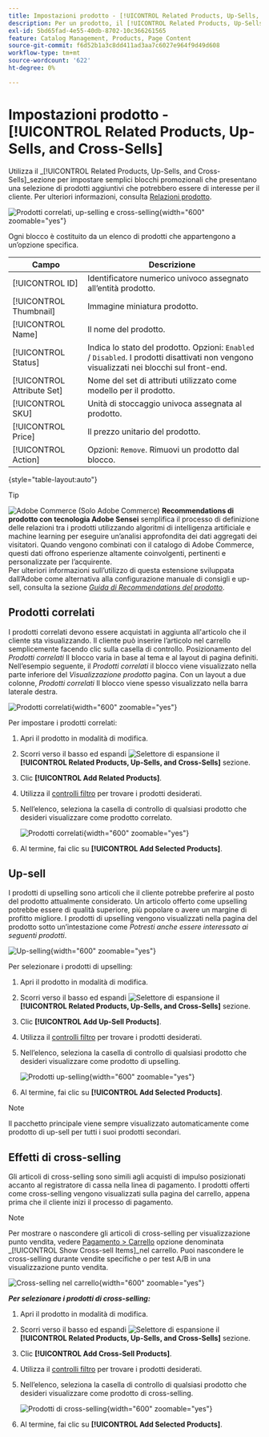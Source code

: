 ```yaml
---
title: Impostazioni prodotto - [!UICONTROL Related Products, Up-Sells, and Cross-Sells]
description: Per un prodotto, il [!UICONTROL Related Products, Up-Sells, and Cross-Sells] Le impostazioni definiscono semplici blocchi promozionali sulla pagina del prodotto che evidenziano una selezione di prodotti aggiuntivi.
exl-id: 5bd65fad-4e55-40db-8702-10c366261565
feature: Catalog Management, Products, Page Content
source-git-commit: f6d52b1a3c8dd411ad3aa7c6027e964f9d49d608
workflow-type: tm+mt
source-wordcount: '622'
ht-degree: 0%

---
```


# Impostazioni prodotto - [!UICONTROL Related Products, Up-Sells, and Cross-Sells]

Utilizza il _[!UICONTROL Related Products, Up-Sells, and Cross-Sells]_sezione per impostare semplici blocchi promozionali che presentano una selezione di prodotti aggiuntivi che potrebbero essere di interesse per il cliente. Per ulteriori informazioni, consulta [Relazioni prodotto](../merchandising-promotions/product-relationships.md).

![Prodotti correlati, up-selling e cross-selling](./assets/product-related-up-sell-cross-sell.png){width="600" zoomable="yes"}

Ogni blocco è costituito da un elenco di prodotti che appartengono a un’opzione specifica.

| Campo | Descrizione |
|--- |--- |
| [!UICONTROL ID] | Identificatore numerico univoco assegnato all’entità prodotto. |
| [!UICONTROL Thumbnail] | Immagine miniatura prodotto. |
| [!UICONTROL Name] | Il nome del prodotto. |
| [!UICONTROL Status] | Indica lo stato del prodotto. Opzioni: `Enabled` / `Disabled`. I prodotti disattivati non vengono visualizzati nei blocchi sul front-end. |
| [!UICONTROL Attribute Set] | Nome del set di attributi utilizzato come modello per il prodotto. |
| [!UICONTROL SKU] | Unità di stoccaggio univoca assegnata al prodotto. |
| [!UICONTROL Price] | Il prezzo unitario del prodotto. |
| [!UICONTROL Action] | Opzioni: `Remove`. Rimuovi un prodotto dal blocco. |

{style="table-layout:auto"}

>[!TIP]
>
>![Adobe Commerce](../assets/adobe-logo.svg) (Solo Adobe Commerce) **Recommendations di prodotto con tecnologia Adobe Sensei** semplifica il processo di definizione delle relazioni tra i prodotti utilizzando algoritmi di intelligenza artificiale e machine learning per eseguire un’analisi approfondita dei dati aggregati dei visitatori. Quando vengono combinati con il catalogo di Adobe Commerce, questi dati offrono esperienze altamente coinvolgenti, pertinenti e personalizzate per l’acquirente.
><br/>
>Per ulteriori informazioni sull’utilizzo di questa estensione sviluppata dall’Adobe come alternativa alla configurazione manuale di consigli e up-sell, consulta la sezione _[Guida di Recommendations del prodotto](https://experienceleague.adobe.com/docs/commerce-merchant-services/product-recommendations/guide-overview.html)_.

## Prodotti correlati

I prodotti correlati devono essere acquistati in aggiunta all&#39;articolo che il cliente sta visualizzando. Il cliente può inserire l’articolo nel carrello semplicemente facendo clic sulla casella di controllo. Posizionamento del _Prodotti correlati_ Il blocco varia in base al tema e al layout di pagina definiti. Nell’esempio seguente, il _Prodotti correlati_ il blocco viene visualizzato nella parte inferiore del _Visualizzazione prodotto_ pagina. Con un layout a due colonne, _Prodotti correlati_ Il blocco viene spesso visualizzato nella barra laterale destra.

![Prodotti correlati](./assets/storefront-product-related-products.png){width="600" zoomable="yes"}

Per impostare i prodotti correlati:

1. Apri il prodotto in modalità di modifica.

1. Scorri verso il basso ed espandi ![Selettore di espansione](../assets/icon-display-expand.png) il **[!UICONTROL Related Products, Up-Sells, and Cross-Sells]** sezione.

1. Clic **[!UICONTROL Add Related Products]**.

1. Utilizza il [controlli filtro](../getting-started/admin-grid-controls.md) per trovare i prodotti desiderati.

1. Nell’elenco, seleziona la casella di controllo di qualsiasi prodotto che desideri visualizzare come prodotto correlato.

   ![Prodotti correlati](./assets/products-related-add.png){width="600" zoomable="yes"}

1. Al termine, fai clic su **[!UICONTROL Add Selected Products]**.

## Up-sell

I prodotti di upselling sono articoli che il cliente potrebbe preferire al posto del prodotto attualmente considerato. Un articolo offerto come upselling potrebbe essere di qualità superiore, più popolare o avere un margine di profitto migliore. I prodotti di upselling vengono visualizzati nella pagina del prodotto sotto un’intestazione come _Potresti anche essere interessato ai seguenti prodotti_.

![Up-selling](./assets/storefront-product-upsell.png){width="600" zoomable="yes"}

Per selezionare i prodotti di upselling:

1. Apri il prodotto in modalità di modifica.

1. Scorri verso il basso ed espandi ![Selettore di espansione](../assets/icon-display-expand.png) il **[!UICONTROL Related Products, Up-Sells, and Cross-Sells]** sezione.

1. Clic **[!UICONTROL Add Up-Sell Products]**.

1. Utilizza il [controlli filtro](../getting-started/admin-grid-controls.md) per trovare i prodotti desiderati.

1. Nell’elenco, seleziona la casella di controllo di qualsiasi prodotto che desideri visualizzare come prodotto di upselling.

   ![Prodotti up-selling](./assets/product-up-sell-add.png){width="600" zoomable="yes"}

1. Al termine, fai clic su **[!UICONTROL Add Selected Products]**.

>[!NOTE]
>
>Il pacchetto principale viene sempre visualizzato automaticamente come prodotto di up-sell per tutti i suoi prodotti secondari.

## Effetti di cross-selling

Gli articoli di cross-selling sono simili agli acquisti di impulso posizionati accanto al registratore di cassa nella linea di pagamento. I prodotti offerti come cross-selling vengono visualizzati sulla pagina del carrello, appena prima che il cliente inizi il processo di pagamento.

>[!NOTE]
>
>Per mostrare o nascondere gli articoli di cross-selling per visualizzazione punto vendita, vedere [Pagamento > Carrello](../configuration-reference/sales/checkout.md) opzione denominata _[!UICONTROL Show Cross-sell Items]_nel carrello. Puoi nascondere le cross-selling durante vendite specifiche o per test A/B in una visualizzazione punto vendita.

![Cross-selling nel carrello](./assets/storefront-cart-cross-sells.png){width="600" zoomable="yes"}

**_Per selezionare i prodotti di cross-selling:_**

1. Apri il prodotto in modalità di modifica.

1. Scorri verso il basso ed espandi ![Selettore di espansione](../assets/icon-display-expand.png) il **[!UICONTROL Related Products, Up-Sells, and Cross-Sells]** sezione.

1. Clic **[!UICONTROL Add Cross-Sell Products]**.

1. Utilizza il [controlli filtro](../getting-started/admin-grid-controls.md) per trovare i prodotti desiderati.

1. Nell’elenco, seleziona la casella di controllo di qualsiasi prodotto che desideri visualizzare come prodotto di cross-selling.

   ![Prodotti di cross-selling](./assets/product-cross-sell-add.png){width="600" zoomable="yes"}

1. Al termine, fai clic su **[!UICONTROL Add Selected Products]**.
